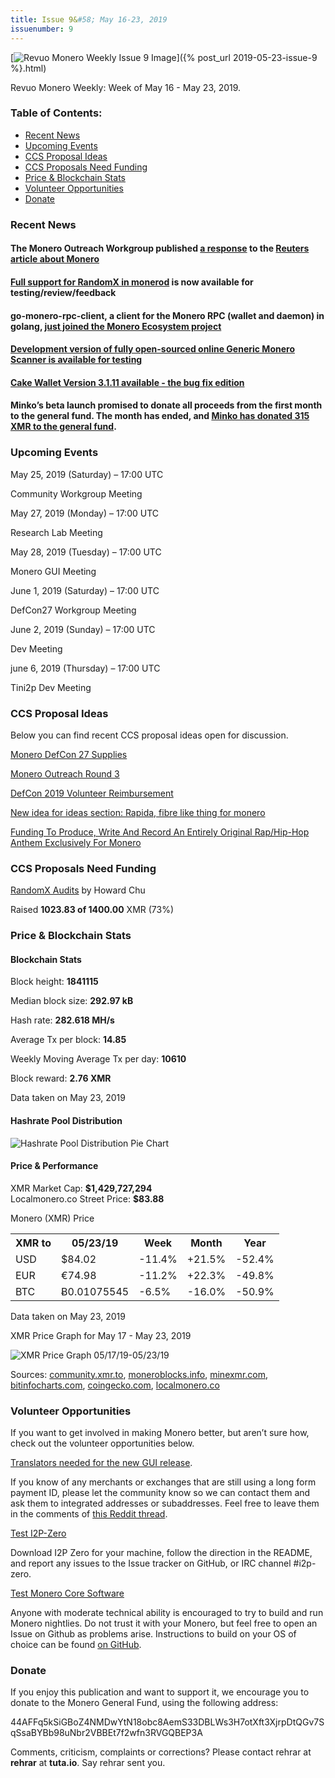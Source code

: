 ```yaml
---
title: Issue 9&#58; May 16-23, 2019
issuenumber: 9
---
```

[<img src="/img/img-issue9.jpg" alt="Revuo Monero Weekly Issue 9 Image">]({% post_url 2019-05-23-issue-9 %}.html)

Revuo Monero Weekly: Week of May 16 - May 23, 2019.
<!--more-->

<h3>Table of Contents:</h3>
<ul class="contents">
    <li><a href="#news">Recent News</a></li>
    <li><a href="#events">Upcoming Events</a></li>
    <li><a href="#ideas">CCS Proposal Ideas</a></li>
    <li><a href="#proposals">CCS Proposals Need Funding</a></li>
    <li><a href="#stats">Price & Blockchain Stats</a></li>
    <li><a href="#volunteer">Volunteer Opportunities</a></li>
    <li><a href="#donate">Donate</a></li>
</ul>

<h3 id="news">Recent News</h3>

<div class="newsbyte">
    <h4>The Monero Outreach Workgroup published <a href="https://www.monerooutreach.org/response-to-reuters.php" target="_blank">a response</a> to the <a href="https://www.reuters.com/article/us-crypto-currencies-altcoins-explainer/explainer-privacy-coin-monero-offers-near-total-anonymity-idUSKCN1SL0F0" target="_blank">Reuters article about Monero</a>
    </h4>
</div>

<div class="newsbyte">
    <h4><a href="https://www.reddit.com/r/Monero/comments/bpkuln/randomx_integration_in_monerod/" target="_blank">Full support for RandomX in monerod</a> is now available for testing/review/feedback
    </h4>
</div>

<div class="newsbyte">
    <h4>go-monero-rpc-client, a client for the Monero RPC (wallet and daemon) in golang, <a href="https://www.reddit.com/r/Monero/comments/bqtrj5/gomonerorpcclient_a_client_for_the_monero_rpc/" target="_blank">just joined the Monero Ecosystem project</a>
    </h4>
</div>

<div class="newsbyte">
    <h4>
    <a href="https://www.reddit.com/r/Monero/comments/br0wzt/development_version_of_fully_opensourced_online/" target="_blank">Development version of fully open-sourced online Generic Monero Scanner is available for testing</a>
    </h4>
</div>

<div class="newsbyte">
    <h4><a href="https://itunes.apple.com/us/app/cake-wallet-for-xmr-monero/id1334702542?mt=8" target="_blank">Cake Wallet Version 3.1.11 available - the bug fix edition</a>
    </h4>
</div>

<div class="newsbyte">
    <h4>Minko’s beta launch promised to donate all proceeds from the first month to the general fund. The month has ended, and <a href="https://www.reddit.com/r/Monero/comments/br67pt/minko_1st_month_donation_sent/" target="_blank">Minko has donated 315 XMR to the general fund</a>.
    </h4>
</div>

<h3 id="events">Upcoming Events</h3>

<div class="event">
    <p class="date" markdown="1">May 25, 2019 (Saturday) – 17:00 UTC</p>
    <p markdown="1">Community Workgroup Meeting</p>
</div>

<div class="event">
    <p class="date" markdown="1">May 27, 2019 (Monday) – 17:00 UTC</p>
    <p markdown="1">Research Lab Meeting</p>
</div>

<div class="event">
    <p class="date" markdown="1">May 28, 2019 (Tuesday) – 17:00 UTC</p>
    <p markdown="1">Monero GUI Meeting</p>
</div>

<div class="event">
    <p class="date">June 1, 2019 (Saturday) – 17:00 UTC</p>
    <p>DefCon27 Workgroup Meeting</p>
</div>

<div class="event">
    <p class="date" markdown="1">June 2, 2019 (Sunday) – 17:00 UTC</p>
    <p markdown="1">Dev Meeting</p>
</div>

<div class="event">
    <p class="date" markdown="1">june 6, 2019 (Thursday) – 17:00 UTC</p>
    <p markdown="1">Tini2p Dev Meeting</p>
</div>

<h3 id="ideas">CCS Proposal Ideas</h3>

<p>Below you can find recent CCS proposal ideas open for discussion.</p>

<div class="proposal">
<p><a href="https://repo.getmonero.org/monero-project/ccs-proposals/merge_requests/71" target="_blank">Monero DefCon 27 Supplies</a></p>
</div>

<div class="proposal">
<p><a href="https://repo.getmonero.org/monero-project/ccs-proposals/merge_requests/70" target="_blank">Monero Outreach Round 3</a></p>
</div>

<div class="proposal">
<p><a href="https://repo.getmonero.org/monero-project/ccs-proposals/merge_requests/69" target="_blank">DefCon 2019 Volunteer Reimbursement</a></p>
</div>

<div class="proposal">
<p><a href="https://repo.getmonero.org/monero-project/ccs-proposals/merge_requests/62" target="_blank">New idea for ideas section: Rapida, fibre like thing for monero</a></p>
</div>

<div class="proposal">
<p><a href="https://repo.getmonero.org/monero-project/ccs-proposals/merge_requests/65" target="_blank">Funding To Produce, Write And Record An Entirely Original Rap/Hip-Hop Anthem Exclusively For Monero</a></p>
</div>

<h3 id="proposals">CCS Proposals Need Funding</h3>

<div class="proposal">
    <p><a href="https://ccs.getmonero.org/proposals/RandomX-audit.html" target="_blank">RandomX Audits</a> by Howard Chu</p>
    <p>Raised <b>1023.83 of 1400.00</b> XMR (73%)</p>
</div>

<h3 id="stats">Price & Blockchain Stats</h3>

<h4 class="stat">Blockchain Stats</h4>

<div class="bcstats">
    <p>Block height: <b>1841115</b></p>
    <p>Median block size: <b>292.97 kB</b></p>
    <p>Hash rate: <b>282.618 MH/s</b></p>
    <p>Average Tx per block: <b>14.85</b></p>
    <p>Weekly Moving Average Tx per day: <b>10610</b></p>
    <p>Block reward: <b>2.76 XMR</b></p>
</div>
<p class="note">Data taken on May 23, 2019</p>

<h4 class="stat">Hashrate Pool Distribution</h4>
<p><img src="/img/hashrate-pool-distribution-0523.png" alt="Hashrate Pool Distribution Pie Chart"/></p>

<h4 class="stat">Price & Performance</h4>

<div class="price-intro">XMR Market Cap:  <b>$1,429,727,294</b><br>Localmonero.co Street Price: <b>$83.88</b></div>

<p class="table-title">Monero (XMR) Price</p>
<table class="price-table">
  <tr class="row1">
    <th>XMR to</th>
    <th>05/23/19</th>
    <th>Week</th>
    <th>Month</th>
    <th>Year</th>
  </tr>
  <tr>
    <td data-th="XMR to">USD</td>
    <td data-th="05/23/19">$84.02</td>
    <td data-th="Week" class="red">-11.4%</td>
    <td data-th="Month" class="green">+21.5%</td>
    <td data-th="Year" class="red">-52.4%</td>
  </tr>
  <tr class="row3">
    <td data-th="XMR to">EUR</td>
    <td data-th="05/23/19">€74.98</td>
    <td data-th="Week" class="red">-11.2%</td>
    <td data-th="Month" class="green">+22.3%</td>
    <td data-th="Year" class="red">-49.8%</td>
  </tr>
  <tr>
    <td data-th="XMR to">BTC</td>
    <td data-th="05/23/19">Ƀ0.01075545</td>
    <td data-th="Week" class="red">-6.5%</td>
    <td data-th="Month" class="red">-16.0%</td>
    <td data-th="Year" class="red">-50.9%</td>
  </tr>
</table>
<p class="note">Data taken on May 23, 2019</p>

<p class="table-title">XMR Price Graph for May 17 - May 23, 2019</p>

![XMR Price Graph 05/17/19-05/23/19](/img/weekly-chart-0523.png "XMR Price Graph 05/17/19-05/23/19") 

Sources: <a href="https://community.xmr.to/explorer/mainnet/" target="_blank">community.xmr.to</a>, <a href="https://moneroblocks.info/stats/transaction-stats" target="_blank">moneroblocks.info</a>, <a href="https://minexmr.com/pools.html" target="_blank">minexmr.com</a>, <a href="https://bitinfocharts.com/monero/" target="_blank">bitinfocharts.com</a>, <a href="https://www.coingecko.com/" target="_blank">coingecko.com</a>, <a href="https://localmonero.co/" target="_blank">localmonero.co</a>

<h3 id="volunteer">Volunteer Opportunities</h3>

<p>If you want to get involved in making Monero better, but aren’t sure how, check out the volunteer opportunities below.</p>

<div class="newsbyte">
    <p><a href="https://old.reddit.com/r/Monero/comments/bqhjw8/many_languages_of_the_gui_wallet_still_need_to_be/" target="_blank">Translators needed for the new GUI release</a>.</p>
</div>

<div class="newsbyte">
    <p>If you know of any merchants or exchanges that are still using a long form payment ID, please let the community know so we can contact them and ask them to integrated addresses or subaddresses. Feel free to leave them in the comments of <a href="https://reddit.com/r/Monero/comments/bib6zq/list_of_services_using_long_payment_ids_a_call/" target="_blank">this Reddit thread</a>.</p>
</div>

<div class="newsbyte">
    <p class="date"><a href="https://github.com/i2p-zero/i2p-zero/releases" target="_blank">Test I2P-Zero</a></p>
    <p>Download I2P Zero for your machine, follow the direction in the README, and report any issues to the Issue tracker on GitHub, or IRC channel #i2p-zero.</p>
</div>

<div class="newsbyte">
    <p class="date"><a href="https://github.com/monero-project/monero" target="_blank">Test Monero Core Software</a></p>
    <p>Anyone with moderate technical ability is encouraged to try to build and run Monero nightlies. Do not trust it with your Monero, but feel free to open an Issue on Github as problems arise. Instructions to build on your OS of choice can be found <a href="https://github.com/monero-project/monero#compiling-monero-from-source" target="_blank">on GitHub</a>. </p>
</div>

<h3 id="donate">Donate</h3>

<p markdown="1">If you enjoy this publication and want to support it, we encourage you to donate to the Monero General Fund, using the following address:</p>

<p class="address" markdown="1">44AFFq5kSiGBoZ4NMDwYtN18obc8AemS33DBLWs3H7otXft3XjrpDtQGv7SqSsaBYBb98uNbr2VBBEt7f2wfn3RVGQBEP3A</p>

<!--p><a href="monero:44AFFq5kSiGBoZ4NMDwYtN18obc8AemS33DBLWs3H7otXft3XjrpDtQGv7SqSsaBYBb98uNbr2VBBEt7f2wfn3RVGQBEP3A" class="qr"><img src="/img/donate-monero.png"></a></p-->

Comments, criticism, complaints or corrections? Please contact rehrar at **rehrar** at **tuta.io**. Say rehrar sent you.
